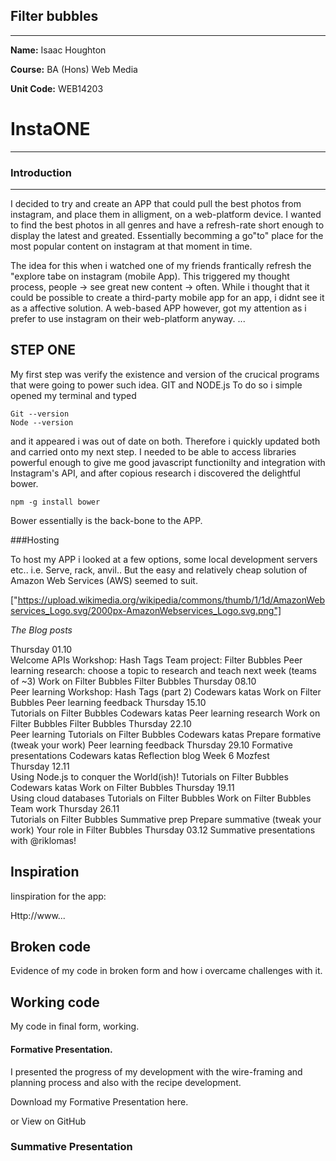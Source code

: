 ## Filter bubbles
---

**Name:** Isaac Houghton

**Course:** BA (Hons) Web Media

**Unit Code:** WEB14203

# InstaONE
---
### Introduction
---
I decided to try and create an APP that could pull the best photos from instagram, and place them in alligment, on a web-platform device. I wanted to find the best photos in all genres and have a refresh-rate short enough to display the latest and greated. Essentially becomming a go"to" place for the most popular content on instagram at that moment in time.

The idea for this when i watched one of my friends frantically refresh the "explore tabe on instagram (mobile App). This triggered my thought process, people -> see great new content -> often. While i thought that it could be possible to create a third-party mobile app for an app, i didnt see it as a affective solution. A web-based APP however, got my attention as i prefer to use instagram on their web-platform anyway.
...

STEP ONE 
---
My first step was verify the existence and version of the crucical programs that were going to power such idea. GIT and NODE.js 
To do so i simple opened my terminal and typed
```
Git --version
Node --version 
```
and it appeared i was out of date on both. Therefore i quickly updated both and carried onto my next step. I needed to be able to access libraries powerful enough to give me good javascript functionilty and integration with Instagram's API, and after copious research i discovered the delightful bower. 
```
npm -g install bower
```
Bower essentially is the back-bone to the APP.

###Hosting

To host my APP i looked at a few options, some local development servers etc.. i.e. Serve, rack, anvil..
But the easy and relatively cheap solution of Amazon Web Services (AWS) seemed to suit.

["https://upload.wikimedia.org/wikipedia/commons/thumb/1/1d/AmazonWebservices_Logo.svg/2000px-AmazonWebservices_Logo.svg.png"]





*The Blog posts*

Thursday
01.10	
Welcome
APIs
Workshop: Hash Tags
Team project: Filter Bubbles
Peer learning research: choose a topic to research and teach next week (teams of ~3)
Work on Filter Bubbles
Filter Bubbles
Thursday
08.10	
Peer learning
Workshop: Hash Tags (part 2)
Codewars katas
Work on Filter Bubbles
Peer learning feedback
Thursday
15.10	
Tutorials on Filter Bubbles
Codewars katas
Peer learning research
Work on Filter Bubbles
Filter Bubbles
Thursday
22.10	
Peer learning
Tutorials on Filter Bubbles
Codewars katas
Prepare formative (tweak your work)
Peer learning feedback
Thursday
29.10	Formative presentations	Codewars katas	Reflection blog
Week 6
Mozfest			
Thursday
12.11	
Using Node.js to conquer the World(ish)!
Tutorials on Filter Bubbles
Codewars katas
Work on Filter Bubbles
Thursday
19.11	
Using cloud databases
Tutorials on Filter Bubbles
Work on Filter Bubbles	Team work
Thursday
26.11	
Tutorials on Filter Bubbles
Summative prep
Prepare summative (tweak your work)	Your role in Filter Bubbles
Thursday
03.12	Summative presentations with @riklomas!		

## Inspiration

Iinspiration for the app:

Http://www...

## Broken code

Evidence of my code in broken form and how i overcame challenges with it.

## Working code

My code in final form, working.

#### Formative Presentation.

I presented the progress of my development with the wire-framing and planning process and also with the recipe development.

Download my Formative Presentation here.

or View on GitHub

### Summative Presentation
